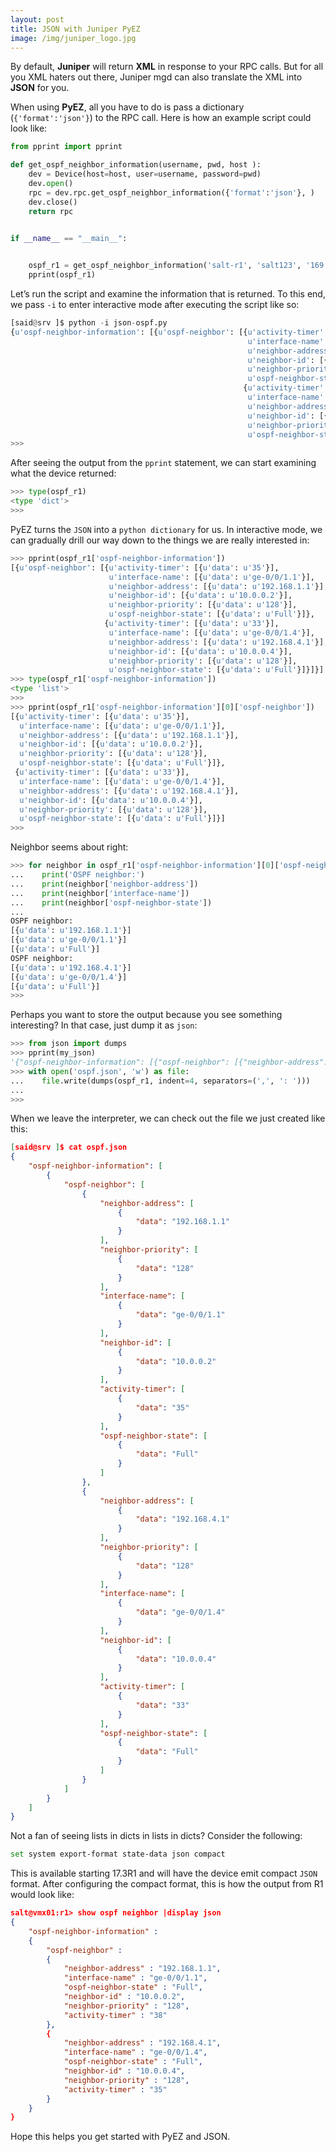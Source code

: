 ```yaml
---
layout: post
title: JSON with Juniper PyEZ
image: /img/juniper_logo.jpg
---
```



By default, <b>Juniper</b> will return <b>XML</b> in response to your RPC calls. But for all you XML haters out there, Juniper mgd can also translate the XML into <b>JSON</b> for you. 

When using <b>PyEZ</b>, all you have to do is pass a dictionary (`{'format':'json'}`) to the RPC call. Here is how an example script could look like:

```python
from pprint import pprint

def get_ospf_neighbor_information(username, pwd, host ):
    dev = Device(host=host, user=username, password=pwd)
    dev.open()
    rpc = dev.rpc.get_ospf_neighbor_information({'format':'json'}, )
    dev.close()
    return rpc


if __name__ == "__main__": 
    

    ospf_r1 = get_ospf_neighbor_information('salt-r1', 'salt123', '169.50.169.171' )
    pprint(ospf_r1)
```


Let’s run the script and examine the information that is returned. To this end, we pass `-i` to enter interactive mode after executing the script like so:

```python
[said@srv ]$ python -i json-ospf.py
{u'ospf-neighbor-information': [{u'ospf-neighbor': [{u'activity-timer': [{u'data': u'35'}],
                                                     u'interface-name': [{u'data': u'ge-0/0/1.1'}],
                                                     u'neighbor-address': [{u'data': u'192.168.1.1'}],
                                                     u'neighbor-id': [{u'data': u'10.0.0.2'}],
                                                     u'neighbor-priority': [{u'data': u'128'}],
                                                     u'ospf-neighbor-state': [{u'data': u'Full'}]},
                                                    {u'activity-timer': [{u'data': u'35'}],
                                                     u'interface-name': [{u'data': u'ge-0/0/1.4'}],
                                                     u'neighbor-address': [{u'data': u'192.168.4.1'}],
                                                     u'neighbor-id': [{u'data': u'10.0.0.4'}],
                                                     u'neighbor-priority': [{u'data': u'128'}],
                                                     u'ospf-neighbor-state': [{u'data': u'Full'}]}]}]}
>>>
```

After seeing the output from the `pprint` statement, we can start examining what the device returned:

```python
>>> type(ospf_r1)
<type 'dict'>
>>> 
```


PyEZ turns the `JSON` into a `python dictionary` for us. In interactive mode, we can gradually drill our way down to the things we are really interested in:

```python
>>> pprint(ospf_r1['ospf-neighbor-information'])
[{u'ospf-neighbor': [{u'activity-timer': [{u'data': u'35'}],
                      u'interface-name': [{u'data': u'ge-0/0/1.1'}],
                      u'neighbor-address': [{u'data': u'192.168.1.1'}],
                      u'neighbor-id': [{u'data': u'10.0.0.2'}],
                      u'neighbor-priority': [{u'data': u'128'}],
                      u'ospf-neighbor-state': [{u'data': u'Full'}]},
                     {u'activity-timer': [{u'data': u'33'}],
                      u'interface-name': [{u'data': u'ge-0/0/1.4'}],
                      u'neighbor-address': [{u'data': u'192.168.4.1'}],
                      u'neighbor-id': [{u'data': u'10.0.0.4'}],
                      u'neighbor-priority': [{u'data': u'128'}],
                      u'ospf-neighbor-state': [{u'data': u'Full'}]}]}]
>>> type(ospf_r1['ospf-neighbor-information'])      
<type 'list'>
>>> 
>>> pprint(ospf_r1['ospf-neighbor-information'][0]['ospf-neighbor'])  
[{u'activity-timer': [{u'data': u'35'}],
  u'interface-name': [{u'data': u'ge-0/0/1.1'}],
  u'neighbor-address': [{u'data': u'192.168.1.1'}],
  u'neighbor-id': [{u'data': u'10.0.0.2'}],
  u'neighbor-priority': [{u'data': u'128'}],
  u'ospf-neighbor-state': [{u'data': u'Full'}]},
 {u'activity-timer': [{u'data': u'33'}],
  u'interface-name': [{u'data': u'ge-0/0/1.4'}],
  u'neighbor-address': [{u'data': u'192.168.4.1'}],
  u'neighbor-id': [{u'data': u'10.0.0.4'}],
  u'neighbor-priority': [{u'data': u'128'}],
  u'ospf-neighbor-state': [{u'data': u'Full'}]}]
>>> 
```

Neighbor seems about right:

```python
>>> for neighbor in ospf_r1['ospf-neighbor-information'][0]['ospf-neighbor']:
...    print('OSPF neighbor:')
...    print(neighbor['neighbor-address'])                                   
...    print(neighbor['interface-name'])                                     
...    print(neighbor['ospf-neighbor-state'])                                
... 
OSPF neighbor:
[{u'data': u'192.168.1.1'}]
[{u'data': u'ge-0/0/1.1'}]
[{u'data': u'Full'}]
OSPF neighbor:
[{u'data': u'192.168.4.1'}]
[{u'data': u'ge-0/0/1.4'}]
[{u'data': u'Full'}]
>>> 
```

Perhaps you want to store the output because you see something interesting? In that case, just dump it as `json`:


```python
>>> from json import dumps
>>> pprint(my_json) 
'{"ospf-neighbor-information": [{"ospf-neighbor": [{"neighbor-address": [{"data": "192.168.1.1"}], "neighbor-priority": [{"data": "128"}], "interface-name": [{"data": "ge-0/0/1.1"}], "neighbor-id": [{"data": "10.0.0.2"}], "activity-timer": [{"data": "35"}], "ospf-neighbor-state": [{"data": "Full"}]}, {"neighbor-address": [{"data": "192.168.4.1"}], "neighbor-priority": [{"data": "128"}], "interface-name": [{"data": "ge-0/0/1.4"}], "neighbor-id": [{"data": "10.0.0.4"}], "activity-timer": [{"data": "33"}], "ospf-neighbor-state": [{"data": "Full"}]}]}]}'
>>> with open('ospf.json', 'w') as file:
...    file.write(dumps(ospf_r1, indent=4, separators=(',', ': ')))
... 
>>> 
```


When we leave the interpreter, we can check out the file we just created like this:

```json
[said@srv ]$ cat ospf.json 
{
    "ospf-neighbor-information": [
        {
            "ospf-neighbor": [
                {
                    "neighbor-address": [
                        {
                            "data": "192.168.1.1"
                        }
                    ],
                    "neighbor-priority": [
                        {
                            "data": "128"
                        }
                    ],
                    "interface-name": [
                        {
                            "data": "ge-0/0/1.1"
                        }
                    ],
                    "neighbor-id": [
                        {
                            "data": "10.0.0.2"
                        }
                    ],
                    "activity-timer": [
                        {
                            "data": "35"
                        }
                    ],
                    "ospf-neighbor-state": [
                        {
                            "data": "Full"
                        }
                    ]
                },
                {
                    "neighbor-address": [
                        {
                            "data": "192.168.4.1"
                        }
                    ],
                    "neighbor-priority": [
                        {
                            "data": "128"
                        }
                    ],
                    "interface-name": [
                        {
                            "data": "ge-0/0/1.4"
                        }
                    ],
                    "neighbor-id": [
                        {
                            "data": "10.0.0.4"
                        }
                    ],
                    "activity-timer": [
                        {
                            "data": "33"
                        }
                    ],
                    "ospf-neighbor-state": [
                        {
                            "data": "Full"
                        }
                    ]
                }
            ]
        }
    ]
}
```


Not a fan of seeing lists in dicts in lists in dicts? Consider the following:

```bash
set system export-format state-data json compact
```


This is available starting 17.3R1 and will have the device emit compact `JSON` format.  After configuring the compact format, this is how the output from R1 would look like:

```json
salt@vmx01:r1> show ospf neighbor |display json    
{
    "ospf-neighbor-information" :
    {
        "ospf-neighbor" :
        {
            "neighbor-address" : "192.168.1.1", 
            "interface-name" : "ge-0/0/1.1", 
            "ospf-neighbor-state" : "Full", 
            "neighbor-id" : "10.0.0.2", 
            "neighbor-priority" : "128", 
            "activity-timer" : "38"
        }, 
        {
            "neighbor-address" : "192.168.4.1", 
            "interface-name" : "ge-0/0/1.4", 
            "ospf-neighbor-state" : "Full", 
            "neighbor-id" : "10.0.0.4", 
            "neighbor-priority" : "128", 
            "activity-timer" : "35"
        }
    }
}
```

Hope this helps you get started with PyEZ and JSON.